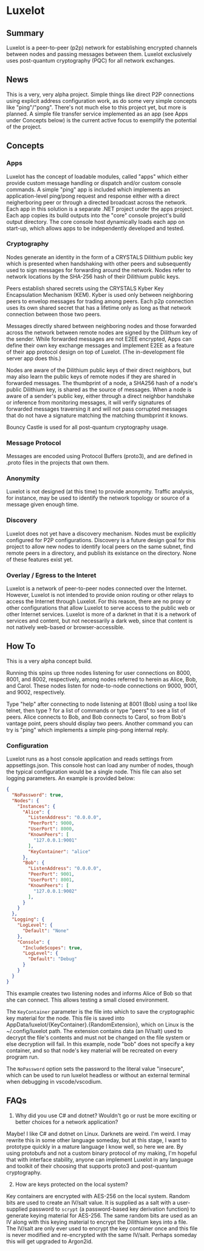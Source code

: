 # Luxelot

## Summary

Luxelot is a peer-to-peer (p2p) network for establishing encrypted channels between nodes and passing messages between them.  Luxelot exclusively uses post-quantum cryptography (PQC) for all network exchanges.

## News

This is a very, very alpha project.  Simple things like direct P2P connections using explicit address configuration work, as do some very simple concepts like "ping"/"pong".  There's not much else to this project yet, but more is planned.  A simple file transfer service implemented as an app (see Apps under Concepts below) is the current active focus to exemplify the potential of the project.

## Concepts

### Apps

Luxelot has the concept of loadable modules, called "apps" which either provide custom message handling or dispatch and/or custom console commands.  A simple "ping" app is included which implements an application-level ping/pong request and response either with a direct neigherboring peer or through a directed broadcast across the network.  Each app in this solution is a separate .NET project under the apps project.  Each app copies its build outputs into the "core" console project's build output directory.  The core console host dynamically loads each app on start-up, which allows apps to be independently developed and tested.

### Cryptography

Nodes generate an identity in the form of a CRYSTALS Dilithium public key which is presented when handshaking with other peers and subsequently used to sign messages for forwarding around the network.  Nodes refer to network locations by the SHA-256 hash of their Dilithium public keys.

Peers establish shared secrets using the CRYSTALS Kyber Key Encapsulation Mechanism (KEM).  Kyber is used only between neighboring peers to envelop messages for trading among peers.  Each p2p connection uses its own shared secret that has a lifetime only as long as that network connection between those two peers.

Messages directly shared between neighboring nodes and those forwarded across the network between remote nodes are signed by the Dilithum key of the sender.  While forwarded messages are not E2EE encrypted, Apps can define their own key exchange messages and implement E2EE as a feature of their app protocol design on top of Luxelot.  (The in-development file server app does this.)

Nodes are aware of the Dilithium public keys of their direct neighbors, but may also learn the public keys of remote nodes if they are shared in forwarded messages.  The thumbprint of a node, a SHA256 hash of a node's public Dilithium key, is shared as the source of messages.  When a node is aware of a sender's public key, either through a direct neighbor handshake or inference from monitoring messages, it will verify signatures of forwarded messages traversing it and will not pass corrupted messages that do not have a signature matching the matching thumbprint it knows.

Bouncy Castle is used for all post-quantum cryptography usage.

### Message Protocol

Messages are encoded using Protocol Buffers (proto3), and are defined in .proto files in the projects that own them.

### Anonymity

Luxelot is not designed (at this time) to provide anonymity.  Traffic analysis, for instance, may be used to identify the network topology or source of a message given enough time.

### Discovery

Luxelot does not yet have a discovery mechanism.  Nodes must be explicitly configured for P2P configurations.  Discovery is a future design goal for this project to allow new nodes to identify local peers on the same subnet, find remote peers in a directory, and publish its existance on the directory.  None of these features exist yet.

### Overlay / Egress to the Interet

Luxelot is a network of peer-to-peer nodes connected over the Internet.  However, Luxelot is not intended to provide onion routing or other relays to access the Internet through Luxelot.  For this reason, there are no proxy or other configurations that allow Luxelot to serve access to the public web or other Internet services.  Luxelot is more of a darknet in that it is a network of services and content, but not necessarily a dark web, since that content is not natively web-based or browser-accessible.

## How To

This is a very alpha concept build.

Running this spins up three nodes listening for user connections on 8000, 8001, and 8002, respectively, among nodes referred to herein as Alice, Bob, and Carol.  These nodes listen for node-to-node connections on 9000, 9001, and 9002, respectively.  

Type "help" after connecting to node listening at 8001 (Bob) using a tool like telnet, then type ? for a list of commands or type "peers" to see a list of peers.  Alice connects to Bob, and Bob connects to Carol, so from Bob's vantage point, peers should display two peers.  Another command you can try is "ping" which implements a simple ping-pong internal reply.

### Configuration

Luxelot runs as a host console application and reads settings from appsettings.json.  This console host can load any number of nodes, though the typical configuration would be a single node.  This file can also set logging parameters.  An example is provided below:

```json
{
  "NoPassword": true,
  "Nodes": {
    "Instances": {
      "Alice": {
        "ListenAddress": "0.0.0.0",
        "PeerPort": 9000,
        "UserPort": 8000,
        "KnownPeers": [
          "127.0.0.1:9001"
        ],
        "KeyContainer": "alice"
      },
      "Bob": {
        "ListenAddress": "0.0.0.0",
        "PeerPort": 9001,
        "UserPort": 8001,
        "KnownPeers": [
          "127.0.0.1:9002"
        ],
      }
    }
  },
  "Logging": {
    "LogLevel": {
      "Default": "None"
    },
    "Console": {
      "IncludeScopes": true,
      "LogLevel": {
        "Default": "Debug"
      }
    }
  }
}
```

This example creates two listening nodes and informs Alice of Bob so that she can connect.  This allows testing a small closed environment.

The `KeyContainer` parameter is the file into which to save the cryptographic key material for the node.  This file is saved into AppData/luxelot/{KeyContainer}.{RandomExtension}, which on Linux is the ~/.config/luxelot path.  The extension contains data (an IV/salt) used to decrypt the file's contents and must not be changed on the file system or else decryption will fail.  In this example, node "bob" does not specify a key container, and so that node's key material will be recreated on every program run.

The `NoPassword` option sets the password to the literal value "insecure", which can be used to run luxelot headless or without an external terminal when debugging in vscode/vscodium.

## FAQs

1. Why did you use C# and dotnet?  Wouldn't go or rust be more exciting or better choices for a network application?

Maybe!  I like C# and dotnet on Linux.  Darknets are weird.  I'm weird.  I may rewrite this in some other language someday, but at this stage, I want to prototype quickly in a mature language I know well, so here we are.  By using protobufs and not a custom binary protocol of my making, I'm hopeful that with interface stability, anyone can implement Luxelot in any language and toolkit of their choosing that supports proto3 and post-quantum cryptography.

2. How are keys protected on the local system?

Key containers are encrypted with AES-256 on the local system.  Random bits are used to create an IV/salt value.  It is supplied as a salt with a user-supplied password to ```scrypt``` (a password-based key derivation function) to generate keying material for AES-256.  The same random bits are used as an IV along with this keying material to encrypt the Dilithium keys into a file.  The IV/salt are only ever used to encrypt the key container once and this file is never modified and re-encrypted with the same IV/salt.  Perhaps someday this will get upgraded to Argon2id.

